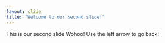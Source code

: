 ```yaml
---
layout: slide
title: "Welcome to our second slide!"
---
```

This is our second slide Wohoo!
Use the left arrow to go back!
